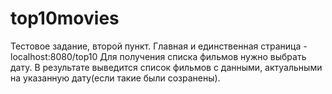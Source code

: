 # top10movies
Тестовое задание, второй пункт. 
Главная и единственная страница - localhost:8080/top10
Для получения списка фильмов нужно выбрать дату. В результате выведится список фильмов с данными, актуальными на указанную дату(если такие были созранены).
